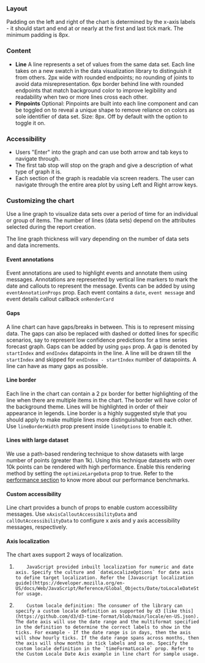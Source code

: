### Layout

Padding on the left and right of the chart is determined by the x-axis labels - it should start and end at or nearly at the first and last tick mark. The minimum padding is 8px.

### Content

- **Line** A line represents a set of values from the same data set. Each line takes on a new swatch in the data visualization library to distinguish it from others. 2px wide with rounded endpoints; no rounding of joints to avoid data misrepresentation. 6px border behind line with rounded endpoints that match background color to improve legibility and readability when two or more lines cross each other.
- **Pinpoints** Optional: Pinpoints are built into each line component and can be toggled on to reveal a unique shape to remove reliance on colors as sole identifier of data set. Size: 8px. Off by default with the option to toggle it on.

### Accessibility

- Users "Enter" into the graph and can use both arrow and tab keys to navigate through.
- The first tab stop will stop on the graph and give a description of what type of graph it is.
- Each section of the graph is readable via screen readers. The user can navigate through the entire area plot by using Left and Right arrow keys.

### Customizing the chart

Use a line graph to visualize data sets over a period of time for an individual or group of items. The number of lines (data sets) depend on the attributes selected during the report creation.

The line graph thickness will vary depending on the number of data sets and data increments.

#### Event annotations

Event annotations are used to highlight events and annotate them using messages. Annotations are represented by vertical line markers to mark the date and callouts to represent the message. Events can be added by using `eventAnnotationProps` prop. Each event contains a `date`, `event message` and event details callout callback `onRenderCard`

#### Gaps

A line chart can have gaps/breaks in between. This is to represent missing data. The gaps can also be replaced with dashed or dotted lines for specific scenarios, say to represent low confidence predictions for a time series forecast graph. Gaps can be added by using `gaps` prop. A gap is denoted by `startIndex` and `endIndex` datapoints in the line. A line will be drawn till the `startIndex` and skipped for `endIndex - startIndex` number of datapoints. A line can have as many gaps as possible.

#### Line border

Each line in the chart can contain a 2 px border for better highlighting of the line when there are multiple items in the chart. The border will have color of the background theme. Lines will be highlighted in order of their appearance in legends. Line border is a highly suggested style that you should apply to make multiple lines more distinguishable from each other. Use `lineBorderWidth` prop present inside `lineOptions` to enable it.

#### Lines with large dataset

We use a path-based rendering technique to show datasets with large number of points (greater than 1k). Using this technique datasets with over 10k points can be rendered with high performance. Enable this rendering method by setting the `optimizeLargeData` prop to true. Refer to the [performance section](https://github.com/microsoft/fluentui/blob/master/packages/react-charting/README.md#performance) to know more about our performance benchmarks.

#### Custom accessibility

Line chart provides a bunch of props to enable custom accessibility messages. Use `xAxisCalloutAccessibilityData` and `callOutAccessibilityData` to configure x axis and y axis accessibility messages, respectively.

#### Axis localization

The chart axes support 2 ways of localization.

1.         JavaScript provided inbuilt localization for numeric and date axis. Specify the culture and `dateLocalizeOptions` for date axis to define target localization. Refer the [Javascript localization guide](https://developer.mozilla.org/en-US/docs/Web/JavaScript/Reference/Global_Objects/Date/toLocaleDateString) for usage.
2.         Custom locale definition: The consumer of the library can specify a custom locale definition as supported by d3 [like this](https://github.com/d3/d3-time-format/blob/main/locale/en-US.json). The date axis will use the date range and the multiformat specified in the definition to determine the correct labels to show in the ticks. For example - If the date range is in days, then the axis will show hourly ticks. If the date range spans across months, then the axis will show months in tick labels and so on. Specify the custom locale definition in the `timeFormatLocale` prop. Refer to the Custom Locale Date Axis example in line chart for sample usage.
